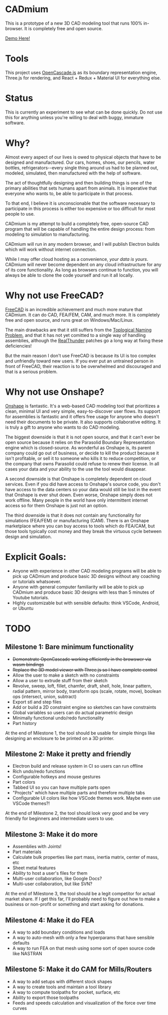 # CADmium

This is a prototype of a new 3D CAD modeling tool that runs 100% in-browser. It is completely free and open source.

[Demo Here!](https://mattferraro.github.io/CADmium/)

# Tools

This project uses [OpenCascade.js](https://ocjs.org/) as its boundary representation engine, Three.js for rendering, and React + Redux + Material UI for everything else.

# Status

This is currently an experiment to see what can be done quickly. Do not use this for anything unless you're willing to deal with buggy, immature software.

# Why?

Almost every aspect of our lives is owed to physical objects that have to be designed and manufactured. Our cars, homes, shoes, our pencils, water bottles, refrigerators--every single thing around us had to be planned out, modeled, simulated, then manufactured with the help of software.

The act of thoughtfully designing and then building things is one of the primary abilities that sets humans apart from animals. It is imperative that everyone who wants to, be able to participate in that process.

To that end, I believe it is unconscionable that the software necessary to participate in this process is either too expensive or too difficult for most people to use.

CADmium is my attempt to build a completely free, open-source CAD program that will be capable of handling the entire design process: from modeling to simulation to manufacturing.

CADmium will run in any modern browser, and I will publish Electron builds which will work without internet connection.

While I may offer cloud hosting as a convenience, _your data is yours_. CADmium will never become dependent on any cloud infrastructure for any of its core functionality. As long as browsers continue to function, you will always be able to clone the code yourself and run it all locally.

# Why not use FreeCAD?

[FreeCAD](https://www.freecadweb.org/) is an incredible achievement and much more mature that CADmium. It can do CAD, FEA/FEM, CAM, and much more. It is completely free and open source, and runs great on Windows/Mac/Linux.

The main drawbacks are that it still suffers from the [Toplogical Naming Problem](https://wiki.freecadweb.org/Topological_naming_problem), and that it has not yet comitted to a single way of handling assemblies, although the [RealThunder](https://github.com/realthunder/FreeCAD/releases) patches go a long way at fixing these deficiencies!

But the main reason I don't use FreeCAD is because its UI is too complex and unfriendly toward new users. If you ever put an untrained person in front of FreeCAD, their reaction is to be overwhelmed and discouraged and that is a serious problem. 

# Why not use Onshape?

[Onshape](https://www.onshape.com/en/) is fantastic. It's a web-based CAD modeling tool that prioritizes a clean, minimal UI and very simple, easy-to-discover user flows. Its support for assemblies is fantastic and it offers free usage for anyone who doesn't need their documents to be private. It also supports collaborative editing. It is truly a gift to anyone who wants to do CAD modeling.

The biggest downside is that it is not open source, and that it can't ever be open source because it relies on the Parasolid Boundary Representation engine which is closed-source. As wonderful as Onshape is, its parent company could go out of business, or decide to kill the product because it isn't profitable, or sell it to someone who kills it to reduce competition, or the company that owns Parasolid could refuse to renew their license. In all cases your data and your ability to the use the tool would disappear.

A second downside is that Onshape is completely dependent on cloud services. Even if you did have access to Onshape's source code, you don't have access to the data centers so your data would still be lost in the event that Onshape is ever shut down. Even worse, Onshape simply does not work offline. Many people in the world have only intermittent internet access so for them Onshape is just not an option.

The third downside is that it does not contain any functionality for simulations (FEA/FEM) or manufacturing (CAM). There is an Onshape marketplace where you can buy access to tools which do FEA/CAM, but those tools typically cost money and they break the virtuous cycle between design and simulation.

# Explicit Goals:

- Anyone with experience in other CAD modeling programs will be able to pick up CADmium and produce basic 3D designs without any coaching or tutorials whatsoever.
- Anyone with general computer familiarity will be able to pick up CADmium and produce basic 3D designs with less than 5 minutes of Youtube tutorials.
- Highly customizable but with sensible defaults: think VSCode, Android, or Ubuntu

# TODO

## Milestone 1: Bare minimum functionality

- ~~Demonstrate OpenCascade working efficiently in the browswer via wasm bindings~~
- ~~Replace the 3D model viewer with Three.js so I have complete control~~
- Allow the user to make a sketch with no constraints
- Allow a user to extrude stuff from their sketch
- Revolve, sweep, loft, fillet, chamfer, draft, shell, hole, linear pattern, radial pattern, mirror body, transform ops (scale, rotate, move), boolean ops (intersect, union, subtract)
- Export stl and step files
- Add or build a 2D constraint engine so sketches can have constraints
- Global variables so users can do actual parametric design
- Minimally functional undo/redo functionality
- Part history

At the end of Milestone 1, the tool should be usable for simple things like designing an enclosure to be printed on a 3D printer.

## Milestone 2: Make it pretty and friendly

- Electron build and release system in CI so users can run offline
- Rich undo/redo functions
- Configurable hotkeys and mouse gestures
- Part colors
- Tabbed UI so you can have multiple parts open
- "Projects" which have multiple parts and therefore multiple tabs
- Configurable UI colors like how VSCode themes work. Maybe even use VSCode themes?!

At the end of Milestone 2, the tool should look very good and be very friendly for beginners and intermediate users to use.

## Milestone 3: Make it do more

- Assemblies with Joints!
- Part materials
- Calculate bulk properties like part mass, inertia matrix, center of mass, etc
- Sheet metal features
- Ability to host a user's files for them
- Multi-user collaboration, like Google Docs?
- Multi-user collaboration, but like SVN?

At the end of Milestone 3, the tool should be a legit competitor for actual market share. If I get this far, I'll probably need to figure out how to make a business or non-profit or something and start asking for donations.

## Milestone 4: Make it do FEA

- A way to add boundary conditions and loads
- A way to auto-mesh with only a few hyperparams that have sensible defaults
- A way to run FEA on that mesh using some sort of open source code like NASTRAN

## Milestone 5: Make it do CAM for Mills/Routers

- A way to add setups with different stock shapes
- A way to create tools and maintain a tool library
- A way to compute toolpaths for pocket, surface, etc
- Ability to export those toolpaths
- Feeds and speeds calculation and visualization of the force over time curves
